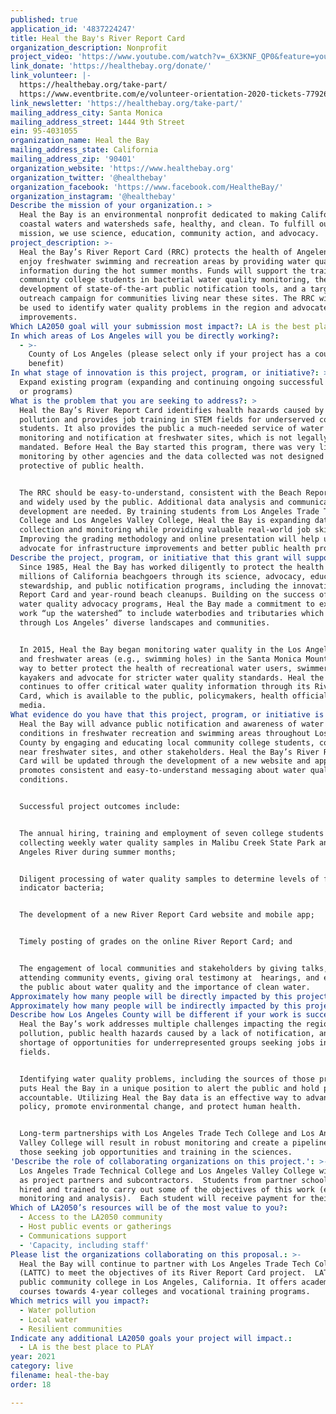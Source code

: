 ```yaml
---
published: true
application_id: '4837224247'
title: Heal the Bay's River Report Card
organization_description: Nonprofit
project_video: 'https://www.youtube.com/watch?v=_6X3KNF_QP0&feature=youtu.be'
link_donate: 'https://healthebay.org/donate/'
link_volunteer: |-
  https://healthebay.org/take-part/
  https://www.eventbrite.com/e/volunteer-orientation-2020-tickets-77926966655
link_newsletter: 'https://healthebay.org/take-part/'
mailing_address_city: Santa Monica
mailing_address_street: 1444 9th Street
ein: 95-4031055
organization_name: Heal the Bay
mailing_address_state: California
mailing_address_zip: '90401'
organization_website: 'https://www.healthebay.org'
organization_twitter: '@healthebay'
organization_facebook: 'https://www.facebook.com/HealtheBay/'
organization_instagram: '@healthebay'
Describe the mission of your organization.: >
  Heal the Bay is an environmental nonprofit dedicated to making California
  coastal waters and watersheds safe, healthy, and clean. To fulfill our
  mission, we use science, education, community action, and advocacy.
project_description: >-
  Heal the Bay’s River Report Card (RRC) protects the health of Angelenos who
  enjoy freshwater swimming and recreation areas by providing water quality
  information during the hot summer months. Funds will support the training of
  community college students in bacterial water quality monitoring, the
  development of state-of-the-art public notification tools, and a targeted
  outreach campaign for communities living near these sites. The RRC will also
  be used to identify water quality problems in the region and advocate for
  improvements.
Which LA2050 goal will your submission most impact?: LA is the best place to LIVE
In which areas of Los Angeles will you be directly working?:
  - >-
    County of Los Angeles (please select only if your project has a countywide
    benefit)
In what stage of innovation is this project, program, or initiative?: >-
  Expand existing program (expanding and continuing ongoing successful projects
  or programs)
What is the problem that you are seeking to address?: >
  Heal the Bay’s River Report Card identifies health hazards caused by water
  pollution and provides job training in STEM fields for underserved college
  students. It also provides the public a much-needed service of water quality
  monitoring and notification at freshwater sites, which is not legally
  mandated. Before Heal the Bay started this program, there was very little
  monitoring by other agencies and the data collected was not designed to be
  protective of public health.


  The RRC should be easy-to-understand, consistent with the Beach Report Card,
  and widely used by the public. Additional data analysis and communications
  development are needed. By training students from Los Angeles Trade Technical
  College and Los Angeles Valley College, Heal the Bay is expanding data
  collection and monitoring while providing valuable real-world job skills.
  Improving the grading methodology and online presentation will help us
  advocate for infrastructure improvements and better public health protections
Describe the project, program, or initiative that this grant will support to address the problem identified.: >
  Since 1985, Heal the Bay has worked diligently to protect the health of
  millions of California beachgoers through its science, advocacy, education,
  stewardship, and public notification programs, including the innovative Beach
  Report Card and year-round beach cleanups. Building on the success of its
  water quality advocacy programs, Heal the Bay made a commitment to expand its
  work “up the watershed” to include waterbodies and tributaries which run
  through Los Angeles’ diverse landscapes and communities.


  In 2015, Heal the Bay began monitoring water quality in the Los Angeles River
  and freshwater areas (e.g., swimming holes) in the Santa Monica Mountains as a
  way to better protect the health of recreational water users, swimmers and
  kayakers and advocate for stricter water quality standards. Heal the Bay
  continues to offer critical water quality information through its River Report
  Card, which is available to the public, policymakers, health officials and
  media.
What evidence do you have that this project, program, or initiative is or will be successful, and how will you define and measure success?: >
  Heal the Bay will advance public notification and awareness of water quality
  conditions in freshwater recreation and swimming areas throughout Los Angeles
  County by engaging and educating local community college students, communities
  near freshwater sites, and other stakeholders. Heal the Bay’s River Report
  Card will be updated through the development of a new website and app that
  promotes consistent and easy-to-understand messaging about water quality
  conditions.


  Successful project outcomes include:


  The annual hiring, training and employment of seven college students
  collecting weekly water quality samples in Malibu Creek State Park and the Los
  Angeles River during summer months;


  Diligent processing of water quality samples to determine levels of fecal
  indicator bacteria;


  The development of a new River Report Card website and mobile app;


  Timely posting of grades on the online River Report Card; and


  The engagement of local communities and stakeholders by giving talks,
  attending community events, giving oral testimony at  hearings, and educating
  the public about water quality and the importance of clean water.
Approximately how many people will be directly impacted by this project, program, or initiative?: '25'
Approximately how many people will be indirectly impacted by this project, program, or initiative?: '60000'
Describe how Los Angeles County will be different if your work is successful.: >
  Heal the Bay’s work addresses multiple challenges impacting the region: water
  pollution, public health hazards caused by a lack of notification, and a
  shortage of opportunities for underrepresented groups seeking jobs in STEM
  fields. 


  Identifying water quality problems, including the sources of those problems,
  puts Heal the Bay in a unique position to alert the public and hold polluters
  accountable. Utilizing Heal the Bay data is an effective way to advance
  policy, promote environmental change, and protect human health. 


  Long-term partnerships with Los Angeles Trade Tech College and Los Angeles
  Valley College will result in robust monitoring and create a pipeline for
  those seeking job opportunities and training in the sciences.
'Describe the role of collaborating organizations on this project.': >-
  Los Angeles Trade Technical College and Los Angeles Valley College will serve
  as project partners and subcontractors.  Students from partner schools will be
  hired and trained to carry out some of the objectives of this work (e.g.,
  monitoring and analysis).  Each student will receive payment for their work. 
Which of LA2050’s resources will be of the most value to you?:
  - Access to the LA2050 community
  - Host public events or gatherings
  - Communications support
  - 'Capacity, including staff'
Please list the organizations collaborating on this proposal.: >-
  Heal the Bay will continue to partner with Los Angeles Trade Tech College
  (LATTC) to meet the objectives of its River Report Card project.  LATTC is a
  public community college in Los Angeles, California. It offers academic
  courses towards 4-year colleges and vocational training programs. 
Which metrics will you impact?:
  - Water pollution
  - Local water
  - Resilient communities
Indicate any additional LA2050 goals your project will impact.:
  - LA is the best place to PLAY
year: 2021
category: live
filename: heal-the-bay
order: 18

---
```

